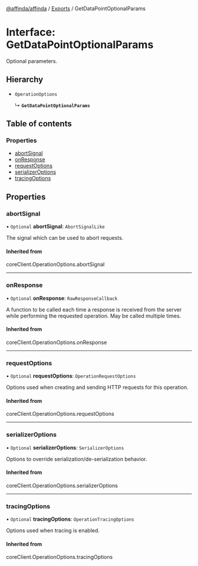 [@affinda/affinda](../README.md) / [Exports](../modules.md) / GetDataPointOptionalParams

# Interface: GetDataPointOptionalParams

Optional parameters.

## Hierarchy

- `OperationOptions`

  ↳ **`GetDataPointOptionalParams`**

## Table of contents

### Properties

- [abortSignal](GetDataPointOptionalParams.md#abortsignal)
- [onResponse](GetDataPointOptionalParams.md#onresponse)
- [requestOptions](GetDataPointOptionalParams.md#requestoptions)
- [serializerOptions](GetDataPointOptionalParams.md#serializeroptions)
- [tracingOptions](GetDataPointOptionalParams.md#tracingoptions)

## Properties

### abortSignal

• `Optional` **abortSignal**: `AbortSignalLike`

The signal which can be used to abort requests.

#### Inherited from

coreClient.OperationOptions.abortSignal

___

### onResponse

• `Optional` **onResponse**: `RawResponseCallback`

A function to be called each time a response is received from the server
while performing the requested operation.
May be called multiple times.

#### Inherited from

coreClient.OperationOptions.onResponse

___

### requestOptions

• `Optional` **requestOptions**: `OperationRequestOptions`

Options used when creating and sending HTTP requests for this operation.

#### Inherited from

coreClient.OperationOptions.requestOptions

___

### serializerOptions

• `Optional` **serializerOptions**: `SerializerOptions`

Options to override serialization/de-serialization behavior.

#### Inherited from

coreClient.OperationOptions.serializerOptions

___

### tracingOptions

• `Optional` **tracingOptions**: `OperationTracingOptions`

Options used when tracing is enabled.

#### Inherited from

coreClient.OperationOptions.tracingOptions
